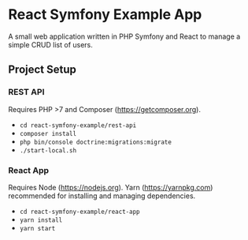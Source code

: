 # React Symfony Example App

A small web application written in PHP Symfony and React to manage a simple CRUD list of users.

## Project Setup

### REST API

Requires PHP >7 and Composer (https://getcomposer.org).

- `cd react-symfony-example/rest-api`
- `composer install`
- `php bin/console doctrine:migrations:migrate`
- `./start-local.sh`

### React App

Requires Node (https://nodejs.org). Yarn (https://yarnpkg.com) recommended for installing and managing dependencies.

- `cd react-symfony-example/react-app`
- `yarn install`
- `yarn start`
